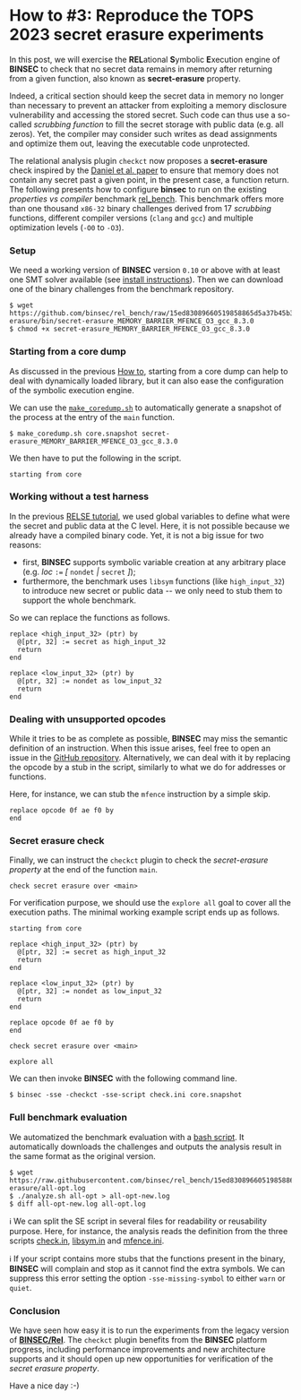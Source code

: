 # How to \#3: Reproduce the TOPS 2023 secret erasure experiments

In this post, we will exercise the **REL**ational **S**ymbolic **E**xecution engine of **BINSEC** to check that no secret data remains in memory after returning from a given function, also known as **secret-erasure** property.

 Indeed, a critical section should keep the secret data in memory no longer than necessary to prevent an attacker from exploiting a memory disclosure vulnerability and accessing the stored secret. Such code can thus use a so-called *scrubbing function* to fill the secret storage with public data (e.g. all zeros).
 Yet, the compiler may consider such writes as dead assignments and optimize them out, leaving the executable code unprotected.

 The relational analysis plugin `checkct` now proposes a **secret-erasure** check inspired by the [Daniel et al. paper](https://binsec.github.io/assets/publications/papers/2022-tops.pdf) to ensure that memory does not contain any secret past a given point, in the present case, a function return. The following presents how to configure **binsec** to run on the existing *properties vs compiler* benchmark [rel_bench](https://github.com/binsec/rel_bench/tree/main/properties_vs_compilers/secret-erasure). This benchmark offers more than one thousand `x86-32` binary challenges derived from 17 *scrubbing* functions, different compiler versions (`clang` and `gcc`) and multiple optimization levels (`-O0` to `-O3`).

### Setup

We need a working version of **BINSEC** version `0.10` or above with at least one SMT solver available (see [install instructions](../../INSTALL.md)).
Then we can download one of the binary challenges from the benchmark repository.

```console
$ wget https://github.com/binsec/rel_bench/raw/15ed83089660519858865d5a37b45b3a0e5f2195/properties_vs_compilers/secret-erasure/bin/secret-erasure_MEMORY_BARRIER_MFENCE_O3_gcc_8.3.0
$ chmod +x secret-erasure_MEMORY_BARRIER_MFENCE_O3_gcc_8.3.0
```

### Starting from a core dump

As discussed in the previous [How to](./advanced_users.md), starting from a core dump can help to deal with dynamically loaded library, but it can also ease the configuration of the symbolic execution engine.

We can use the [`make_coredump.sh`](../../utils/make_coredump.sh) to automatically generate a snapshot of the process at the entry of the `main` function.
```console
$ make_coredump.sh core.snapshot secret-erasure_MEMORY_BARRIER_MFENCE_O3_gcc_8.3.0
```

We then have to put the following in the script.
```text
starting from core
``` 

### Working without a test harness

In the previous [RELSE tutorial](./relse.md), we used global variables to define what were the secret and public data at the C level.
Here, it is not possible because we already have a compiled binary code. Yet, it is not a big issue for two reasons:
- first, **BINSEC** supports symbolic variable creation at any arbitrary place (e.g. *loc* `:=` *[* `nondet` *|* `secret` *]*);
- furthermore, the benchmark uses `libsym` functions (like `high_input_32`) to introduce new secret or public data -- we only need to stub them to support the whole benchmark.

So we can replace the functions as follows.
```text
replace <high_input_32> (ptr) by
  @[ptr, 32] := secret as high_input_32
  return
end

replace <low_input_32> (ptr) by
  @[ptr, 32] := nondet as low_input_32
  return
end
```

### Dealing with unsupported opcodes

While it tries to be as complete as possible, **BINSEC** may miss the semantic definition of an instruction.
When this issue arises, feel free to open an issue in the [GitHub repository](https://github.com/binsec/binsec/issues).
Alternatively, we can deal with it by replacing the opcode by a stub in the script, similarly to what we do for addresses or functions.

Here, for instance, we can stub the `mfence` instruction by a simple skip.
```text
replace opcode 0f ae f0 by 
end
```

### Secret erasure check

Finally, we can instruct the `checkct` plugin to check the *secret-erasure property* at the end of the function `main`.
```text
check secret erasure over <main>
```

For verification purpose, we should use the `explore all` goal to cover all the execution paths.
The minimal working example script ends up as follows.
```text
starting from core

replace <high_input_32> (ptr) by
  @[ptr, 32] := secret as high_input_32
  return
end

replace <low_input_32> (ptr) by
  @[ptr, 32] := nondet as low_input_32
  return
end

replace opcode 0f ae f0 by 
end

check secret erasure over <main>

explore all
```

We can then invoke **BINSEC** with the following command line.
```console
$ binsec -sse -checkct -sse-script check.ini core.snapshot
```

### Full benchmark evaluation

We automatized the benchmark evaluation with a [bash script](../../examples/relse/secret-erasure/analyze.sh).
It automatically downloads the challenges and outputs the analysis result in the same format as the original version.

```console
$ wget https://raw.githubusercontent.com/binsec/rel_bench/15ed83089660519858865d5a37b45b3a0e5f2195/properties_vs_compilers/secret-erasure/all-opt.log
$ ./analyze.sh all-opt > all-opt-new.log
$ diff all-opt-new.log all-opt.log
```

:information_source: We can split the SE script in several files for readability or reusability purpose. Here, for instance, the analysis reads the definition from the three scripts [check.in](../../examples/relse/secret-erasure/check.ini), [libsym.in](../../examples/relse/secret-erasure/libsym.ini) and [mfence.ini](../../examples/relse/secret-erasure/mfence.ini).

:information_source: If your script contains more stubs that the functions present in the binary, **BINSEC** will complain and stop as it cannot find the extra symbols. We can suppress this error setting the option `-sse-missing-symbol` to either `warn` or `quiet`.

### Conclusion

We have seen how easy it is to run the experiments from the legacy version of [**BINSEC/Rel**](https://github.com/binsec/Rel).
The `checkct` plugin benefits from the **BINSEC** platform progress, including performance improvements and new architecture supports and it should open up new opportunities for verification of the *secret erasure property*.

Have a nice day :-)

